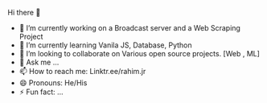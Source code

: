Hi there 👋
- 🔭 I’m currently working on a Broadcast server and a Web Scraping Project
- 🌱 I’m currently learning Vanila JS, Database, Python
- 👯 I’m looking to collaborate on Various open source projects. [Web , ML]  
- 💬 Ask me ...
- 📫 How to reach me: Linktr.ee/rahim.jr
- 😄 Pronouns: He/His 
- ⚡ Fun fact: ...
